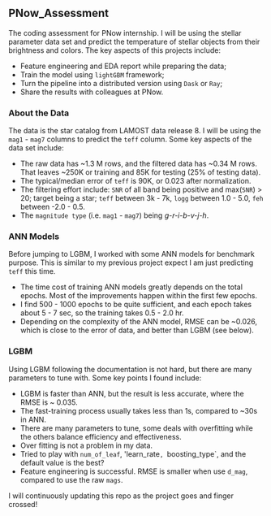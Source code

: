 ## PNow_Assessment
The coding assessment for PNow internship. I will be using the stellar parameter data set and predict the temperature of stellar objects from their brightness and colors. The key aspects of this projects include:
- Feature engineering and EDA report while preparing the data;
- Train the model using `lightGBM` framework;
- Turn the pipeline into a distributed version using `Dask` or `Ray`;
- Share the results with colleagues at PNow.

### About the Data
The data is the star catalog from LAMOST data release 8. I will be using the `mag1` - `mag7` columns to predict the `teff` column. Some key aspects of the data set include:
- The raw data has ~1.3 M rows, and the filtered data has ~0.34 M rows. That leaves ~250K or training and 85K for testing (25% of testing data).
- The typical/median error of `teff` is 90K, or 0.023 after normalization.
- The filtering effort include: `SNR` of all band being positive and max(`SNR`) > 20; target being a star; `teff` between 3k - 7k, `logg` between 1.0 - 5.0, `feh` between -2.0 - 0.5.
- The `magnitude type` (i.e. `mag1` - `mag7`) being *g-r-i-b-v-j-h*.

### ANN Models
Before jumping to LGBM, I worked with some ANN models for benchmark purpose. This is similar to my previous project expect I am just predicting `teff` this time.
- The time cost of training ANN models greatly depends on the total epochs. Most of the improvements happen within the first few epochs.
- I find 500 - 1000 epochs to be quite sufficient, and each epoch takes about 5 - 7 sec, so the training takes 0.5 - 2.0 hr.
- Depending on the complexity of the ANN model, RMSE can be ~0.026, which is close to the error of data, and better than LGBM (see below).

### LGBM
Using LGBM following the documentation is not hard, but there are many parameters to tune with. Some key points I found include:
- LGBM is faster than ANN, but the result is less accurate, where the RMSE is ~ 0.035.
- The fast-training process usually takes less than 1s, compared to ~30s in ANN.
- There are many parameters to tune, some deals with overfitting while the others balance efficiency and effectiveness. 
- Over fitting is not a problem in my data.
- Tried to play with `num_of_leaf`, 'learn_rate`, `boosting_type`, and the default value is the best?
- Feature engineering is successful. RMSE is smaller when use `d_mag`, compared to use the raw `mags`.





I will continuously updating this repo as the project goes and finger crossed!
